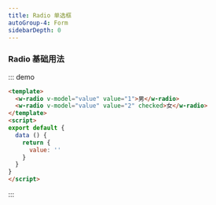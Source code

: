 ```yaml
---
title: Radio 单选框
autoGroup-4: Form
sidebarDepth: 0
---
```


### Radio 基础用法

::: demo
```html
<template>
  <w-radio v-model="value" value="1">男</w-radio>
  <w-radio v-model="value" value="2" checked>女</w-radio>
</template>
<script>
export default {
  data () {
    return {
      value: ''
    }
  }
}
</script>
```
:::
